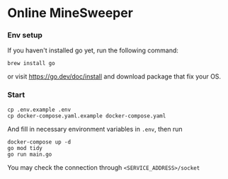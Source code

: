 # Online MineSweeper

### Env setup
If you haven't installed go yet, run the following command:
```shell
brew install go
```
or visit https://go.dev/doc/install and download package that fix your OS.

### Start
```shell
cp .env.example .env
cp docker-compose.yaml.example docker-compose.yaml
```
And fill in necessary environment variables in `.env`, then run

```shell
docker-compose up -d
go mod tidy
go run main.go
```
You may check the connection through `<SERVICE_ADDRESS>/socket`
